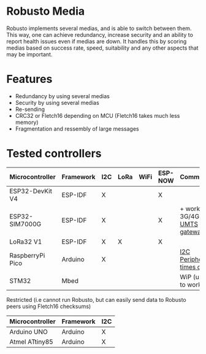 # Robusto Media
Robusto implements several medias, and is able to switch between them. 
This way, one can achieve redundancy, increase security and an ability to report health issues even if medias are down. It handles this by scoring medias based on success rate, speed, suitability and any other aspects that may be important. 

# Features
* Redundancy by using several medias
* Security by using several medias
* Re-sending
* CRC32 or Fletch16 depending on MCU (Fletch16 takes much less memory)
* Fragmentation and ressembly of large messages 


# Tested controllers

|Microcontroller|Framework|I2C|LoRa|WiFi|ESP-NOW|Comments|
|----|----|----|----|----|----|----|
|ESP32-DevKit V4|ESP-IDF|X|||X||
|ESP32-SIM7000G|ESP-IDF|X|||X|+ works as 3G/4G [UMTS gateway](https://github.com/RobustoFramework/Robusto/tree/main/components/robusto/misc/src/umts) |
|LoRa32 V1|ESP-IDF|X|X||X||
|RaspberryPi Pico|Arduino|X||||[I2C Peripheral times out](https://github.com/espressif/esp-idf/issues/12801)|
|STM32|Mbed|||||WiP (used to work)|

Restricted (i.e cannot run Robusto, but can easily send data to Robusto peers using Fletch16 checksums)

|Microcontroller|Framework|I2C|
|----|----|----|
|Arduino UNO|Arduino|X|
|Atmel ATtiny85|Arduino|X|

